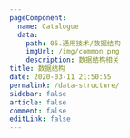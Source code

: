 ```yaml
---
pageComponent:
  name: Catalogue
  data:
    path: 05.通用技术/数据结构
    imgUrl: /img/common.png
    description: 数据结构相关
title: 数据结构
date: 2020-03-11 21:50:55
permalink: /data-structure/
sidebar: false
article: false
comment: false
editLink: false
---
```

